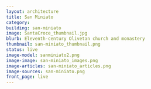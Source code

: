 ```yaml
---
layout: architecture
title: San Miniato
category: 
building: san-miniato
image: SantaCroce_thumbnail.jpg
blurb: Eleventh-century Olivetan church and monastery
thumbnail: san-miniato_thumbnail.png
status: live
image-model: sanminiato2.png
image-image: san-miniato_images.png
image-articles: san-miniato_articles.png
image-sources: san-miniato.png
front_page: live
---
```



